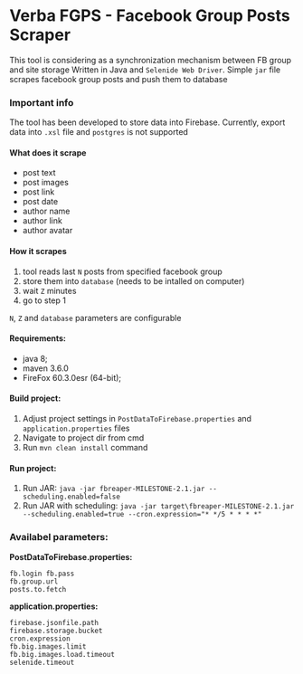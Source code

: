 # Verba FGPS - Facebook Group Posts Scraper


This tool is considering as a synchronization mechanism between FB group and site storage
Written in Java and `Selenide Web Driver`. Simple `jar` file scrapes facebook group posts and push them to database

### Important info
The tool has been developed to store data into Firebase.
Currently, export data into `.xsl` file and `postgres` is not supported 

#### What does it scrape
- post text
- post images
- post link
- post date
- author name
- author link
- author avatar

#### How it scrapes
1. tool reads last `N` posts from specified facebook group
2. store them into `database` (needs to be intalled on computer)
3. wait `Z` minutes 
4. go to step 1

`N`, `Z` and `database` parameters are configurable

#### Requirements:  
- java 8;   
- maven 3.6.0
- FireFox 60.3.0esr (64-bit);  

#### Build project: 
 1. Adjust project settings in `PostDataToFirebase.properties` and `application.properties` files
 2. Navigate to project dir from cmd
 2. Run `mvn clean install` command
 
#### Run project: 

 1. Run JAR: `java -jar fbreaper-MILESTONE-2.1.jar --scheduling.enabled=false`
 2. Run JAR with scheduling: `java -jar target\fbreaper-MILESTONE-2.1.jar --scheduling.enabled=true --cron.expression="* */5 * * * *"`
 
### Availabel parameters:  
  
**PostDataToFirebase.properties:**  
 
    fb.login fb.pass   
    fb.group.url
    posts.to.fetch 
     
**application.properties:**  
 
    firebase.jsonfile.path
    firebase.storage.bucket
    cron.expression
    fb.big.images.limit
    fb.big.images.load.timeout
    selenide.timeout
